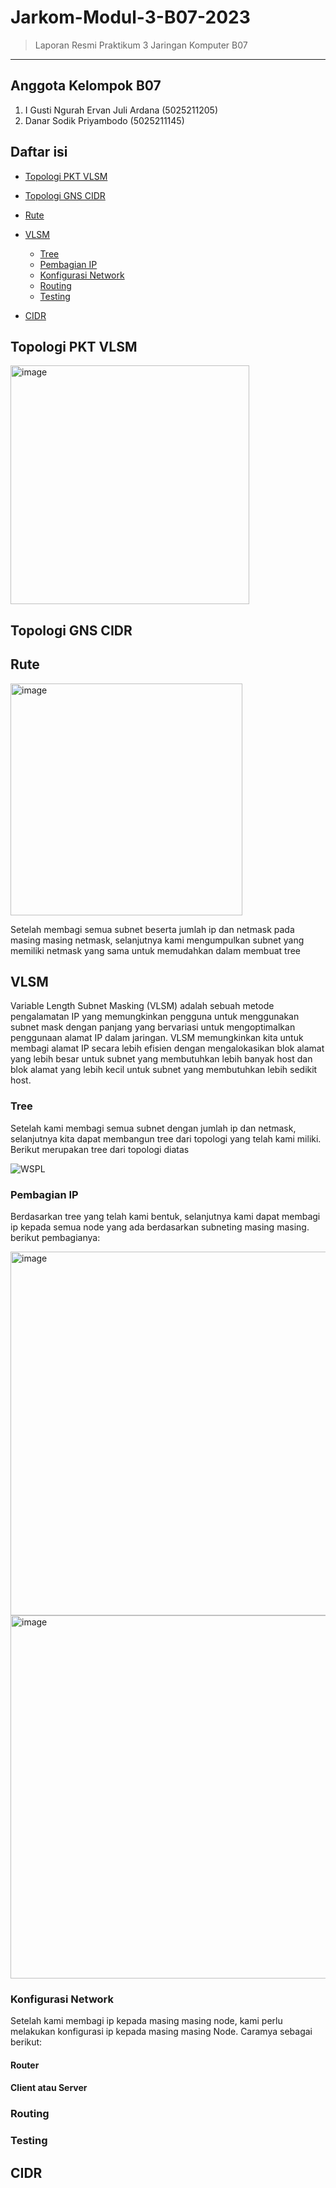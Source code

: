 # Jarkom-Modul-3-B07-2023
> Laporan Resmi Praktikum 3 Jaringan Komputer B07
***
## Anggota Kelompok B07
1. I Gusti Ngurah Ervan Juli Ardana (5025211205)
2. Danar Sodik Priyambodo (5025211145)

## Daftar isi
- [Topologi PKT VLSM](#topologi-pkt-vlsm)
- [Topologi GNS CIDR](#topologi-gns-cidr)
- [Rute](#rute)

- [VLSM](#vlsm)
  - [Tree](#tree)
  - [Pembagian IP](#pembagian-ip)
  - [Konfigurasi Network](#konfigurasi-network)
  - [Routing](#routing)
  - [Testing](#testing)
- [CIDR](#cidr)


## Topologi PKT VLSM
<img width="382" alt="image" src="https://github.com/NgurahErvan/Jarkom-Modul-4-B07-2023/assets/114007640/1db3d89f-dddd-4203-9629-d165b7784466">

## Topologi GNS CIDR 

## Rute
<img width="371" alt="image" src="https://github.com/NgurahErvan/Jarkom-Modul-4-B07-2023/assets/114007640/21c4ecc2-785b-4801-b132-9eb12f640fc2">

Setelah membagi semua subnet beserta jumlah ip dan netmask pada masing masing netmask, selanjutnya kami mengumpulkan subnet yang memiliki netmask yang sama untuk memudahkan dalam membuat tree

## VLSM
Variable Length Subnet Masking (VLSM) adalah sebuah metode pengalamatan IP yang memungkinkan pengguna untuk menggunakan subnet mask dengan panjang yang bervariasi untuk mengoptimalkan penggunaan alamat IP dalam jaringan. VLSM memungkinkan kita untuk membagi alamat IP secara lebih efisien dengan mengalokasikan blok alamat yang lebih besar untuk subnet yang membutuhkan lebih banyak host dan blok alamat yang lebih kecil untuk subnet yang membutuhkan lebih sedikit host.
### Tree
Setelah kami membagi semua subnet dengan jumlah ip dan netmask, selanjutnya kita dapat membangun tree dari topologi yang telah kami miliki. Berikut merupakan tree dari topologi diatas

![WSPL](https://github.com/NgurahErvan/Jarkom-Modul-4-B07-2023/assets/114007640/82de7a18-a92a-4c13-87bf-c16ab98426c4)

### Pembagian IP

Berdasarkan tree yang telah kami bentuk, selanjutnya kami dapat membagi ip kepada semua node yang ada berdasarkan subneting masing masing. berikut pembagianya:

<img width="582" alt="image" src="https://github.com/NgurahErvan/Jarkom-Modul-4-B07-2023/assets/114007640/132d573f-fa01-4017-bda6-6e7f8ed65f9a">

<img width="581" alt="image" src="https://github.com/NgurahErvan/Jarkom-Modul-4-B07-2023/assets/114007640/22b469dd-2c2f-4563-86e3-abb44062b504">

### Konfigurasi Network

Setelah kami membagi ip kepada masing masing node, kami perlu melakukan konfigurasi ip kepada masing masing Node. Caramya sebagai berikut:

#### Router

#### Client atau Server

### Routing

### Testing

## CIDR

